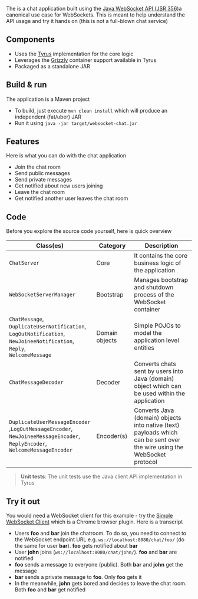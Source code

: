 The is a chat application built using the [Java WebSocket API (JSR 356)](jcp.org/en/jsr/detail?id=356)a canonical use case for WebSockets. This is meant to help understand the API usage and try it hands on (this is not a full-blown chat service)

## Components

- Uses the [Tyrus](https://tyrus.java.net) implementation for the core logic
- Leverages the [Grizzly](https://grizzly.java.net/) container support available in Tyrus
- Packaged as a standalone JAR 

## Build & run

The application is a Maven project

- To build, just execute `mvn clean install` which will produce an independent (fat/uber) JAR
- Run it using `java -jar target/websocket-chat.jar`

## Features

Here is what you can do with the chat application

- Join the chat room
- Send public messages
- Send private messages
- Get notified about new users joining
- Leave the chat room
- Get notified another user leaves the chat room

## Code

Before you explore the source code yourself, here is quick overview

|Class(es)|Category|Description|
|---------|--------|-----------|		
|`ChatServer`|Core|It contains the core business logic of the application|
|`WebSocketServerManager`|Bootstrap|Manages bootstrap and shutdown process of the WebSocket container|
|`ChatMessage`,<br>`DuplicateUserNotification`,<br>`LogOutNotification`,<br>`NewJoineeNotification`,<br>`Reply`,<br>`WelcomeMessage`|Domain objects|Simple POJOs to model the application level entities|
|`ChatMessageDecoder`|Decoder|Converts chats sent by users into Java (domain) object which can be used within the application|
|`DuplicateUserMessageEncoder`<br>,`LogOutMessageEncoder`,<br>`NewJoineeMessageEncoder`,<br>`ReplyEncoder`,<br>`WelcomeMessageEncoder`|Encoder(s)|Converts Java (domain) objects into native (text) payloads which can be sent over the wire using the WebSocket protocol|


> **Unit tests**: The unit tests use the Java client API implementation in Tyrus

## Try it out

You would need a WebSocket client for this example - try the [Simple WebSocket Client](https://chrome.google.com/webstore/detail/simple-websocket-client/pfdhoblngboilpfeibdedpjgfnlcodoo?hl=en) which is a Chrome browser plugin. Here is a transcript

- Users **foo** and **bar** join the chatroom. To do so, you need to connect to the WebSocket endpoint URL e.g. `ws://localhost:8080/chat/foo/` (do the same for user **bar**). **foo** gets notified about **bar**
- User **john** joins (`ws://localhost:8080/chat/john/`). **foo** and **bar** are notified
- **foo** sends a message to everyone (public). Both **bar** and **john** get the message
- **bar** sends a private message to **foo**. Only **foo** gets it
- In the meanwhile, **john** gets bored and decides to leave the chat room. Both **foo** and **bar** get notified